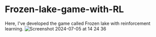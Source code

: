 # Frozen-lake-game-with-RL
Here, I've developed the game called Frozen lake with reinforcement learning.
![Screenshot 2024-07-05 at 14 24 36](https://github.com/sachinbluechip/Frozen-lake-game-with-RL/assets/171259882/9b053866-af64-43f4-8aef-1239985d1521)
